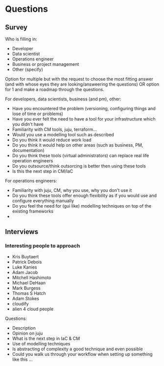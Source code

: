 # Questions

## Survey

Who is filling in:
- Developer
- Data scientist
- Operations engineer
- Business or project management
- Other (specify)

Option for multiple but with the request to choose the most fitting answer (and with whose eyes they are looking/answeering the questions) OR option for 1 and make a roadmap through the questions.

For developers, data scientists, business (and pm), other:
- Have you encountered the problem (versioning, configuring things and lose of time or problems)
- Have you ever felt the need to have a tool for your infrastructure which you didn't have
- Familiarity with CM tools, juju, terraform...
- Would you use a modelling tool such as described
- Do you think it would reduce work load
- Do you think it would help on other areas (such as business, PM, documentation)
- Do you think these tools (virtual administrators) can replace real life operation engineers
- Do you outsource/think outsorcing is better then using these tools
- Is this the next step in CM/IaC

For operations engineers:
- Familiarity with juju, CM, why you use, why you don't use it
- Do you think these tools offer enough flexibility as if you would use and configure everything manually
- Do you feel the need for (gui like) modelling techniques on top of the existing frameworks
- 


## Interviews

### Interesting people to approach

- Kris Buytaert
- Patrick Debois
- Luke Kanies
- Adam Jacob
- Mitchell Hashimoto
- Michael DeHaan
- Mark Burgess
- Thomas S Hatch
- Adam Stokes
- cloudify
- alien 4 cloud people

Questions:

- Description 
- Opinion on juju
- What is the next step in IaC & CM
- Use of modelling techniques
- Is abstracting of complexity a good technique and even possible
- Could you walk us through your workflow when setting up something like this ...